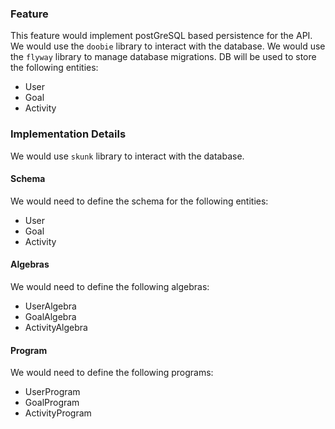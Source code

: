 ### Feature
This feature would implement postGreSQL based persistence for the API. We would use the `doobie` library to interact with the database. We would use the `flyway` library to manage database migrations. 
DB will be used to store the following entities:
- User
- Goal
- Activity

### Implementation Details
We would use `skunk` library to interact with the database. 

#### Schema 
We would need to define the schema for the following entities:
- User
- Goal
- Activity

#### Algebras
We would need to define the following algebras:
- UserAlgebra
- GoalAlgebra
- ActivityAlgebra

#### Program
We would need to define the following programs:
- UserProgram
- GoalProgram
- ActivityProgram

